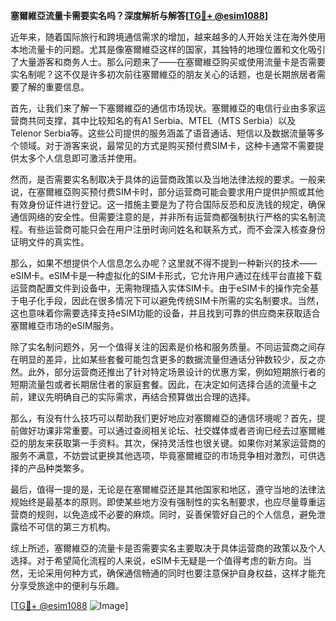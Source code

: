**塞爾維亞流量卡需要实名吗？深度解析与解答[[TG💪+ @esim1088](https://t.me/s/esim1088)]**

近年来，随着国际旅行和跨境通信需求的增加，越来越多的人开始关注在海外使用本地流量卡的问题。尤其是像塞爾維亞这样的国家，其独特的地理位置和文化吸引了大量游客和商务人士。那么问题来了——在塞爾維亞购买或使用流量卡是否需要实名制呢？这不仅是许多初次前往塞爾維亞的朋友关心的话题，也是长期旅居者需要了解的重要信息。

首先，让我们来了解一下塞爾維亞的通信市场现状。塞爾維亞的电信行业由多家运营商共同支撑，其中比较知名的有A1 Serbia、MTEL（MTS Serbia）以及Telenor Serbia等。这些公司提供的服务涵盖了语音通话、短信以及数据流量等多个领域。对于游客来说，最常见的方式是购买预付费SIM卡，这种卡通常不需要提供太多个人信息即可激活并使用。

然而，是否需要实名制取决于具体的运营商政策以及当地法律法规的要求。一般来说，在塞爾維亞购买预付费SIM卡时，部分运营商可能会要求用户提供护照或其他有效身份证件进行登记。这一措施主要是为了符合国际反恐和反洗钱的规定，确保通信网络的安全性。但需要注意的是，并非所有运营商都强制执行严格的实名制流程。有些运营商可能只会在用户注册时询问姓名和联系方式，而不会深入核查身份证明文件的真实性。

那么，如果不想提供个人信息怎么办呢？这里就不得不提到一种新兴的技术——eSIM卡。eSIM卡是一种虚拟化的SIM卡形式，它允许用户通过在线平台直接下载运营商配置文件到设备中，无需物理插入实体SIM卡。由于eSIM卡的操作完全基于电子化手段，因此在很多情况下可以避免传统SIM卡所需的实名制要求。当然，这也意味着你需要选择支持eSIM功能的设备，并且找到可靠的供应商来获取适合塞爾維亞市场的eSIM服务。

除了实名制问题外，另一个值得关注的因素是价格和服务质量。不同运营商之间存在明显的差异，比如某些套餐可能包含更多的数据流量但通话分钟数较少，反之亦然。此外，部分运营商还推出了针对特定场景设计的优惠方案，例如短期旅行者的短期流量包或者长期居住者的家庭套餐。因此，在决定如何选择合适的流量卡之前，建议先明确自己的实际需求，再结合预算做出合理的选择。

那么，有没有什么技巧可以帮助我们更好地应对塞爾維亞的通信环境呢？首先，提前做好功课非常重要。可以通过查阅相关论坛、社交媒体或者咨询已经去过塞爾維亞的朋友来获取第一手资料。其次，保持灵活性也很关键。如果你对某家运营商的服务不满意，不妨尝试更换其他选项，毕竟塞爾維亞的市场竞争相对激烈，可供选择的产品种类繁多。

最后，值得一提的是，无论是在塞爾維亞还是其他国家和地区，遵守当地的法律法规始终是最基本的原则。即使某些地方没有强制性的实名制要求，也应尽量尊重运营商的规则，以免造成不必要的麻烦。同时，妥善保管好自己的个人信息，避免泄露给不可信的第三方机构。

综上所述，塞爾維亞的流量卡是否需要实名主要取决于具体运营商的政策以及个人选择。对于希望简化流程的人来说，eSIM卡无疑是一个值得考虑的新方向。当然，无论采用何种方式，确保通信畅通的同时也要注意保护自身权益，这样才能充分享受旅途中的便利与乐趣。

[[TG💪+ @esim1088](https://t.me/s/esim1088) ![Image](https://i.postimg.cc/4NQfJmqS/Snipaste-2025-05-13-00-14-12.png)]